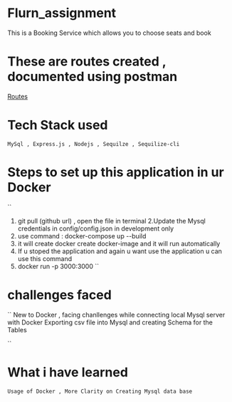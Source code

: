 # Flurn_assignment
This is a Booking Service which allows you to choose seats and book

# These are routes created , documented using postman
[Routes](https://documenter.getpostman.com/view/24325307/2s93z5A5Sv)

# Tech Stack used 
``MySql , Express.js , Nodejs , Sequilze , Sequilize-cli ``

# Steps to set up this application in ur Docker 

``
1. git pull (github url) ,
 open the file in terminal 
2.Update the Mysql credentials  in config/config.json in development only  
3. use command  : docker-compose up --build
4. it will create docker create docker-image and it will run automatically
5. If u stoped the application and again u want use the application u can use this command
6.  docker run -p 3000:3000
``
# challenges faced 

``
New to Docker , facing chanllenges while connecting local Mysql server with Docker 
Exporting csv file into Mysql and creating Schema for the Tables 

``
# What i have learned 

``
Usage of Docker ,
More Clarity on Creating Mysql data base
``

